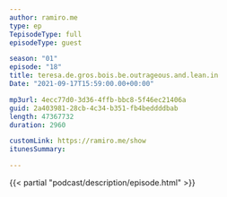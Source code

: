 ```yaml
---
author: ramiro.me
type: ep
TepisodeType: full
episodeType: guest

season: "01"
episode: "18"
title: teresa.de.gros.bois.be.outrageous.and.lean.in
Date: "2021-09-17T15:59:00.00+00:00"

mp3url: 4ecc77d0-3d36-4ffb-bbc8-5f46ec21406a
guid: 2a403981-28cb-4c34-b351-fb4beddddbab
length: 47367732
duration: 2960

customLink: https://ramiro.me/show
itunesSummary:

---
```

{{< partial "podcast/description/episode.html" >}}
